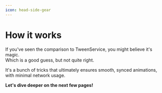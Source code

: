```yaml
---
icon: head-side-gear
---
```


# How it works

If you've seen the comparison to TweenService, you might believe it's magic.\
Which is a good guess, but not quite right.

It's a bunch of tricks that ultimately ensures smooth, synced animations, with minimal network usage.

**Let's dive deeper on the next few pages!**
